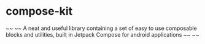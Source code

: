 # compose-kit
~~ ~~ A neat and useful library containing a set of easy to use composable blocks and utilities, built in Jetpack Compose for android applications ~~ ~~

